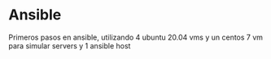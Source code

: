 # Ansible

Primeros pasos en ansible, utilizando 4 ubuntu 20.04 vms y un centos 7 vm para simular servers y 1 ansible host
